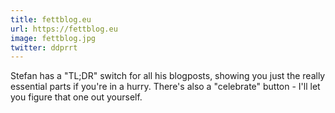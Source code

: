 ```yaml
---
title: fettblog.eu
url: https://fettblog.eu
image: fettblog.jpg
twitter: ddprrt
---
```

Stefan has a "TL;DR" switch for all his blogposts, showing you just the really essential parts if you're in a hurry. There's also a "celebrate" button - I'll let you figure that one out yourself.